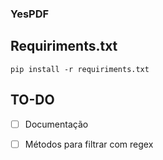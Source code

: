 ### YesPDF

## Requiriments.txt

```
pip install -r requiriments.txt
```

## TO-DO

* [ ] Documentação
* [ ] Métodos para filtrar com regex

